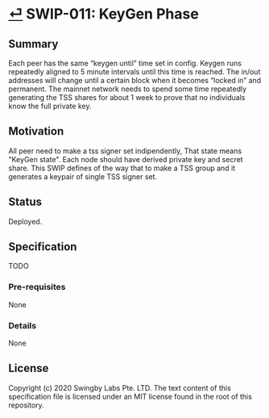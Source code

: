 # [⏎](./readme.md) SWIP-011: KeyGen Phase

## Summary

Each peer has the same “keygen until” time set in config. Keygen runs repeatedly aligned to 5 minute intervals until this time is reached. The in/out addresses will change until a certain block when it becomes “locked in” and permanent.
The mainnet network needs to spend some time repeatedly generating the TSS shares for about 1 week to prove that no individuals know the full private key.

## Motivation

All peer need to make a tss signer set indipendently, That state means "KeyGen state".
Each node should have derived private key and secret share.
This SWIP defines of the way that to make a TSS group and it generates a keypair of single TSS signer set.

## Status

Deployed.

## Specification

TODO

### Pre-requisites

None

### Details

None

## License

Copyright (c) 2020 Swingby Labs Pte. LTD. The text content of this specification file is licensed under an MIT license found in the root of this repository.
